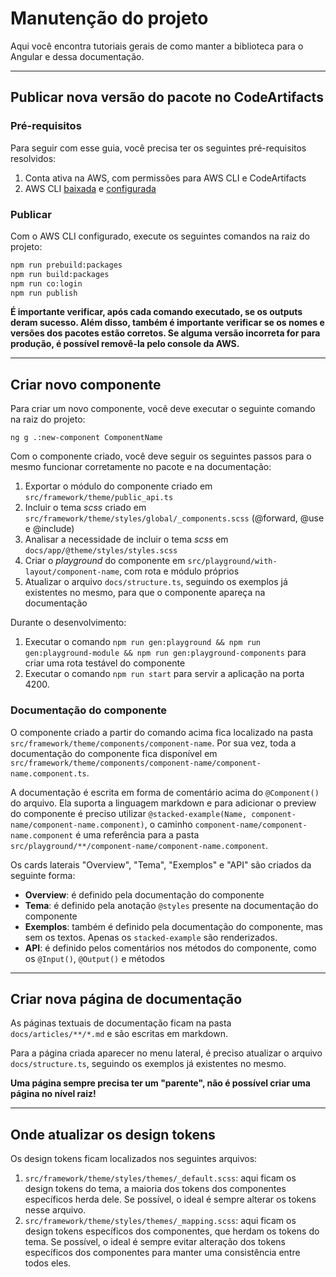 # Manutenção do projeto

Aqui você encontra tutoriais gerais de como manter a biblioteca para o Angular e dessa documentação.

<hr>

## Publicar nova versão do pacote no CodeArtifacts

### Pré-requisitos

Para seguir com esse guia, você precisa ter os seguintes pré-requisitos resolvidos:

1. Conta ativa na AWS, com permissões para AWS CLI e CodeArtifacts
2. AWS CLI [baixada](https://aws.amazon.com/pt/cli/) e [configurada](https://docs.aws.amazon.com/pt_br/cli/latest/userguide/cli-chap-configure.html)

### Publicar

Com o AWS CLI configurado, execute os seguintes comandos na raiz do projeto:

```bash
npm run prebuild:packages
npm run build:packages
npm run co:login
npm run publish
```

**É importante verificar, após cada comando executado, se os outputs deram sucesso. Além disso, também é importante verificar se os nomes e versões dos pacotes estão corretos. Se alguma versão incorreta for para produção, é possível removê-la pelo console da AWS.**

<hr>

## Criar novo componente

Para criar um novo componente, você deve executar o seguinte comando na raiz do projeto:

```
ng g .:new-component ComponentName
```

Com o componente criado, você deve seguir os seguintes passos para o mesmo funcionar corretamente no pacote e na documentação:

1. Exportar o módulo do componente criado em `src/framework/theme/public_api.ts`
2. Incluir o tema _scss_ criado em `src/framework/theme/styles/global/_components.scss` (@forward, @use e @include)
3. Analisar a necessidade de incluir o tema _scss_ em `docs/app/@theme/styles/styles.scss`
4. Criar o _playground_ do componente em `src/playground/with-layout/component-name`, com rota e módulo próprios
5. Atualizar o arquivo `docs/structure.ts`, seguindo os exemplos já existentes no mesmo, para que o componente apareça na documentação

Durante o desenvolvimento:

1. Executar o comando `npm run gen:playground && npm run gen:playground-module && npm run gen:playground-components` para criar uma rota testável do componente
2. Executar o comando `npm run start` para servir a aplicação na porta 4200.

### Documentação do componente

O componente criado a partir do comando acima fica localizado na pasta `src/framework/theme/components/component-name`.
Por sua vez, toda a documentação do componente fica disponível em `src/framework/theme/components/component-name/component-name.component.ts`.

A documentação é escrita em forma de comentário acima do `@Component()` do arquivo. Ela suporta a linguagem markdown
e para adicionar o preview do componente é preciso utilizar `@stacked-example(Name, component-name/component-name.component)`, o caminho `component-name/component-name.component` é uma referência para a pasta `src/playground/**/component-name/component-name.component`.

Os cards laterais "Overview", "Tema", "Exemplos" e "API" são criados da seguinte forma:

- **Overview**: é definido pela documentação do componente
- **Tema**: é definido pela anotação `@styles` presente na documentação do componente
- **Exemplos**: também é definido pela documentação do componente, mas sem os textos. Apenas os `stacked-example` são renderizados.
- **API**: é definido pelos comentários nos métodos do componente, como os `@Input()`, `@Output()` e métodos

<hr>

## Criar nova página de documentação

As páginas textuais de documentação ficam na pasta `docs/articles/**/*.md` e são escritas em markdown.

Para a página criada aparecer no menu lateral, é preciso atualizar o arquivo `docs/structure.ts`, seguindo os exemplos já existentes no mesmo.

**Uma página sempre precisa ter um "parente", não é possível criar uma página no nível raiz!**

<hr>

## Onde atualizar os design tokens

Os design tokens ficam localizados nos seguintes arquivos:

1. `src/framework/theme/styles/themes/_default.scss`: aqui ficam os design tokens do tema, a maioria dos tokens dos componentes específicos herda dele. Se possível, o ideal é sempre alterar os tokens nesse arquivo.
2. `src/framework/theme/styles/themes/_mapping.scss`: aqui ficam os design tokens específicos dos componentes, que herdam os tokens do tema. Se possível, o ideal é sempre evitar alteração dos tokens específicos dos componentes para manter uma consistência entre todos eles.
